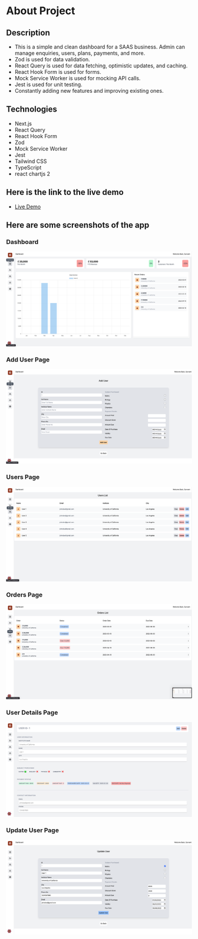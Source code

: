 # About Project

## Description

- This is a simple and clean dashboard for a SAAS business. Admin can manage enquiries, users, plans, payments, and more.
- Zod is used for data validation.
- React Query is used for data fetching, optimistic updates, and caching.
- React Hook Form is used for forms.
- Mock Service Worker is used for mocking API calls.
- Jest is used for unit testing.
- Constantly adding new features and improving existing ones.

## Technologies

- Next.js
- React Query
- React Hook Form
- Zod
- Mock Service Worker
- Jest
- Tailwind CSS
- TypeScript
- react chartjs 2

## Here is the link to the live demo

- [Live Demo](https://institute-crm.vercel.app/)

## Here are some screenshots of the app

### Dashboard

![Dashboard](public/projectImages/SC01.png)

### Add User Page

![Add User](public/projectImages/SC02.png)

### Users Page

![Alt text](public/projectImages/SC03.png)

### Orders Page

![Alt text](public/projectImages/SC04.png)

### User Details Page

![Alt text](public/projectImages/SC05.png)

### Update User Page

![Alt text](public/projectImages/SC06.png)
